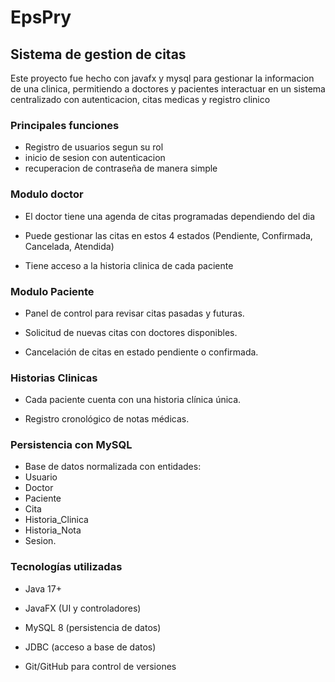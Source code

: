 # EpsPry

## Sistema de gestion de citas

Este proyecto fue hecho con javafx y mysql para gestionar la informacion de una clinica, permitiendo a doctores y pacientes interactuar en un sistema centralizado con autenticacion, citas medicas y registro clinico

### Principales funciones
- Registro de usuarios segun su rol
- inicio de sesion con autenticacion
- recuperacion de contraseña de manera simple

### Modulo doctor
- El doctor tiene una agenda de citas programadas dependiendo del dia

- Puede gestionar las citas en estos 4 estados (Pendiente, Confirmada, Cancelada, Atendida)

- Tiene acceso a la historia clinica de cada paciente

### Modulo Paciente

- Panel de control para revisar citas pasadas y futuras.

- Solicitud de nuevas citas con doctores disponibles.

- Cancelación de citas en estado pendiente o confirmada.

### Historias Clinicas

- Cada paciente cuenta con una historia clínica única.

- Registro cronológico de notas médicas.

### Persistencia con MySQL
- Base de datos normalizada con entidades:
- Usuario
- Doctor
- Paciente
- Cita
- Historia_Clinica
- Historia_Nota
- Sesion.

### Tecnologías utilizadas

- Java 17+

- JavaFX (UI y controladores)

- MySQL 8 (persistencia de datos)

- JDBC (acceso a base de datos)

- Git/GitHub para control de versiones
